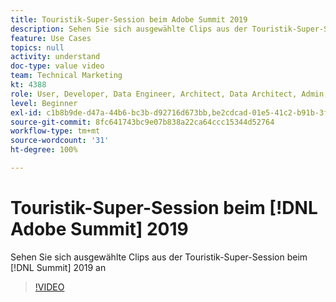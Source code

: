 ```yaml
---
title: Touristik-Super-Session beim Adobe Summit 2019
description: Sehen Sie sich ausgewählte Clips aus der Touristik-Super-Session beim Summit 2019 an
feature: Use Cases
topics: null
activity: understand
doc-type: value video
team: Technical Marketing
kt: 4388
role: User, Developer, Data Engineer, Architect, Data Architect, Admin, Leader
level: Beginner
exl-id: c1b8b9de-d47a-44b6-bc3b-d92716d673bb,be2cdcad-01e5-41c2-b91b-3feec9d17d50
source-git-commit: 8fc641743bc9e07b838a22ca64ccc15344d52764
workflow-type: tm+mt
source-wordcount: '31'
ht-degree: 100%

---
```


# Touristik-Super-Session beim [!DNL Adobe Summit] 2019

Sehen Sie sich ausgewählte Clips aus der Touristik-Super-Session beim [!DNL Summit] 2019 an

>[!VIDEO](https://video.tv.adobe.com/v/31442/?quality=12&learn=on)
